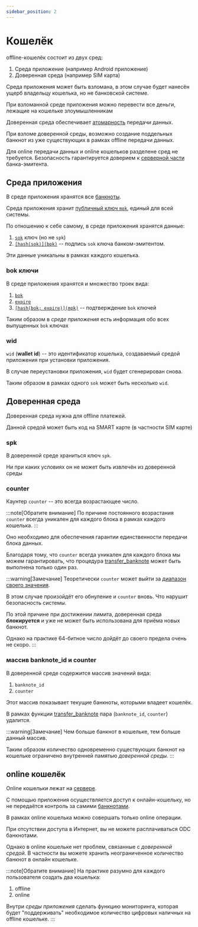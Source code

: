 ```yaml
---
sidebar_position: 2
---
```

# Кошелёк

offline-кошелёк состоит из двух сред:
1. Среда приложение (например Android приложение)
2. Доверенная среда (например SIM карта)

Среда приложения может быть взломана, 
в этом случае будет нанесён ущерб владельцу кошелька, 
но не банковской системе. 

При взломанной среде приложения 
можно перевести все деньги, лежащие на кошельке
злоумышленникам

Доверенная среда обеспечивает 
[атомарность](../../dc/2-money/index.md#атомарная-операция-передачи)
передачи данных.

При взломе доверенной среды,
возможно создание поддельных банкнот
из уже существующих
в рамках offline передачи данных.

Для online передачи данных и online
кошельков разделене сред не требуется.
Безопасность гарантируется 
доверием к 
[серверной части](server.md)
банка-эмитента.

## Среда приложения

В среде приложения 
хранятся все 
[банкноты](../04-banknote/index.md).

Среда приложения хранит 
[публичный ключ `mok`](../06-information-security/keys.md#mpk-mok),
единый для всей системы.


По отношению к себе самому,
в среде приложения хранятся данные:
1. [`sok`](../06-information-security/keys.md#spk-sok) ключ (но не `spk`)
2. [`[hash(sok)](bpk)`](../06-information-security/keys.md#spk-sok) -- подпись `sok` ключа банком-эмитентом.

Эти данные уникальны в рамках каждого кошелька.

### bok ключи

В среде приложения хранятся
и множество
троек вида:
1. [`bok`](../06-information-security/keys.md#bpk-bok)
2. [`expire`](../06-information-security/keys.md#expire)
3. [`[hash(bok; expire)](mpk)`](../06-information-security/keys.md#подпись-bok-ключа) -- подтверждение `bok` ключей

Таким образом в
*среде приложения*
есть информация обо всех 
выпущенных `bok`
ключах

### wid

`wid` (**wallet id**) -- это идентификатор кошелька,
создаваемый средой приложения при установки приложения.

В случае переустановки приложения, `wid`
будет сгенерирован снова. 

Таким образом в рамках одного `sok`
может быть несколько `wid`.



## Доверенная среда

Доверенная среда
нужна для offline 
платежей.

Данной средой
может быть код
на SMART карте (в частности SIM карте)

### spk
В доверенной среде храниться ключ `spk`.

Ни при каких 
условиях
он не может быть извлечён из доверенной среды

### counter

Каунтер `counter` -- 
это всегда 
возрастающее число.

:::note[Обратите внимание]
По причине постоянного возрастания
`counter`
всегда уникален для каждого блока
в рамках каждого кошелька.
:::

Оно необходимо для обеспечения 
гарантии единственности
передачи блока данных. 

Благодаря тому, что 
`counter`
всегда уникален для каждого блока 
мы можем гарантировать, 
что процедура
[transfer_banknote](../07-functions/transfer-banknote.md)
может быть выполнена только один раз.

:::warning[Замечание]
Теоретически
`counter`
может выйти за 
[диапазон своего значения](https://en.wikipedia.org/wiki/Range_(computer_programming)).

В этом случае произойдёт его обнуление и
`counter` вновь. Что нарушит безопасность системы.

По этой причине при достижении лимита, 
доверенная среда **блокируется**
и уже не может быть использована для приёма новых банкнот.

Однако на практике 64-битное число
дойдёт до своего предела очень не скоро.
:::


### массив banknote_id и counter

В доверенной среде
содержится массив значений
вида:
1. `banknote_id`
2. `counter`

Этот массив показывает
текущие банкноты, 
которыми владеет кошелёк.

В рамках функции
[transfer_banknote](../07-functions/transfer-banknote.md)
пара (`banknote_id`, `counter`) удалится.


:::warning[Замечание]
Чем больше банкнот в кошельке,
тем больше данный массив.

Таким образом количество одновременно 
существующих банкнот на кошельке
ограничено внутренней памятью
*доверенной среды*.
:::


## online кошелёк

Online кошельки
лежат на 
[сервере](server.md).

С помощью приложения
осуществляется доступ к 
онлайн-кошельку,
но не передаётся контроль за самими 
[банкнотами](../04-banknote/index.md).

В рамках online
кошелька можно совершать
только online операции.

При отсутствии доступа в Интернет,
вы не можете расплачиваться 
ODC банкнотами.

Однако в online кошельке
нет проблем, связанные
с *доверенной средой*.
В частности вы можете хранить 
неограниченное количество банкнот
в онлайн кошельке.

:::note[Обратите внимание]
На практике разумно 
для каждого пользователя 
создать два кошелька:
1. offline
2. online

Внутри *среды приложения*
сделать функцию мониторинга,
которая будет 
"поддерживать"
необходимое количество цифровых наличных
на offline кошельке.
:::